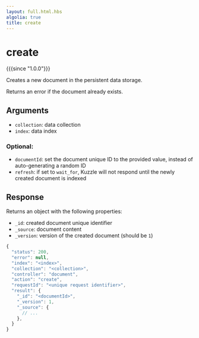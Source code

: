 ```yaml
---
layout: full.html.hbs
algolia: true
title: create
---
```



# create

{{{since "1.0.0"}}}

Creates a new document in the persistent data storage.

Returns an error if the document already exists.


## Arguments

* `collection`: data collection
* `index`: data index

### Optional:

* `documentId`: set the document unique ID to the provided value, instead of auto-generating a random ID
* `refresh`: if set to `wait_for`, Kuzzle will not respond until the newly created document is indexed


## Response

Returns an object with the following properties:

* `_id`: created document unique identifier
* `_source`: document content
* `_version`: version of the created document (should be `1`)

```javascript
{
  "status": 200,
  "error": null,
  "index": "<index>",
  "collection": "<collection>",
  "controller": "document",
  "action": "create",
  "requestId": "<unique request identifier>",
  "result": {
    "_id": "<documentId>",
    "_version": 1,
    "_source": {
      // ...
    },
  }
}
```
